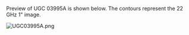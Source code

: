 Preview of UGC 03995A is shown below. The contours represent the 22 GHz 1" image. 

![UGC03995A.png](UGC03995A.png "UGC03995A")


